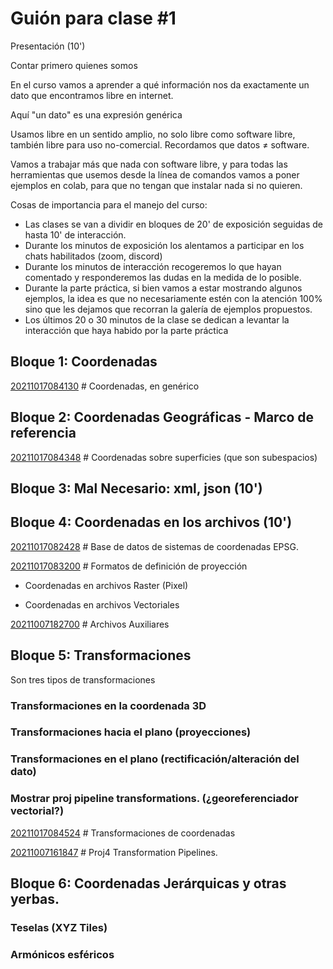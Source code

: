 # Guión para clase #1

Presentación (10')

Contar primero quienes somos

En el curso vamos a aprender a qué información nos da exactamente un dato que
encontramos libre en internet.

Aquí "un dato" es una expresión genérica

Usamos libre en un sentido amplio, no solo libre como software libre, también
libre para uso no-comercial. Recordamos que datos ≠ software.

Vamos a trabajar más que nada con software libre, y para todas las herramientas
que usemos desde la línea de comandos vamos a poner ejemplos en colab, para que
no tengan que instalar nada si no quieren.

Cosas de importancia para el manejo del curso:

- Las clases se van a dividir en bloques de 20' de exposición seguidas de hasta
  10' de interacción.
- Durante los minutos de exposición los alentamos a participar en los chats
  habilitados (zoom, discord)
- Durante los minutos de interacción recogeremos lo que hayan comentado y
  responderemos las dudas en la medida de lo posible.
- Durante la parte práctica, si bien vamos a estar mostrando algunos ejemplos,
  la idea es que no necesariamente estén con la atención 100% sino que les
dejamos que recorran la galería de ejemplos propuestos.
- Los últimos 20 o 30 minutos de la clase se dedican a levantar la interacción
  que haya habido por la parte práctica

## Bloque 1: Coordenadas

[20211017084130](20211017084130) # Coordenadas, en genérico

## Bloque 2: Coordenadas Geográficas - Marco de referencia

[20211017084348](20211017084348) # Coordenadas sobre superficies (que son
subespacios)

## Bloque 3: Mal Necesario: xml, json (10')

## Bloque 4: Coordenadas en los archivos (10')

[20211017082428](20211017082428) # Base de datos de sistemas de coordenadas
EPSG.

[20211017083200](20211017083200) # Formatos de definición de proyección

- Coordenadas en archivos Raster (Pixel)

- Coordenadas en archivos Vectoriales

[20211007182700](20211007182700) # Archivos Auxiliares

## Bloque 5: Transformaciones

Son tres tipos de transformaciones

### Transformaciones en la coordenada 3D

### Transformaciones hacia el plano (proyecciones)

### Transformaciones en el plano (rectificación/alteración del dato)

### Mostrar proj pipeline transformations. (¿georeferenciador vectorial?)

[20211017084524](20211017084524) # Transformaciones de coordenadas

[20211007161847](20211007161847) # Proj4 Transformation Pipelines.

## Bloque 6: Coordenadas Jerárquicas y otras yerbas.

### Teselas (XYZ Tiles)

### Armónicos esféricos
